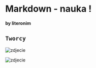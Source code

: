 # Markdown - nauka !
#### by literonim


## <code>__Tworcy__</code>

![zdjecie](http://upload.wikimedia.org/wikipedia/en/a/ae/John_Gruber.jpeg "John_Gruber")

![zdjecie](http://upload.wikimedia.org/wikipedia/commons/thumb/0/06/Aaron_Swartz_profile.jpg/432px-Aaron_Swartz_profile.jpg "Aaron_Swartz")
